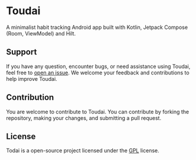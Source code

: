 # Toudai
A minimalist habit tracking Android app built with Kotlin, Jetpack Compose (Room, ViewModel) and Hilt.

## Support
If you have any question, encounter bugs, or need assistance using Toudai, feel free to [open an issue](https://github.com/Sacroxz/Toudai/issues). We welcome your feedback and contributions to help improve Toudai.

## Contribution
You are welcome to contribute to Toudai. You can contribute by forking the repository, making your changes, and submitting a pull request.

## License
Todai is a open-source project licensed under the [GPL](LICENSE) license.
